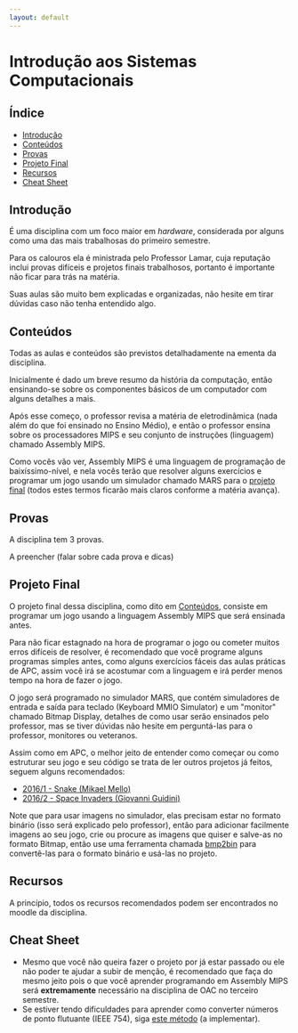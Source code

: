```yaml
---
layout: default
---
```


# Introdução aos Sistemas Computacionais

## Índice

- [Introdução](#introdução)
- [Conteúdos](#conteúdos)
- [Provas](#provas)
- [Projeto Final](#projeto-final)
- [Recursos](#recursos)
- [Cheat Sheet](#cheat-sheet)

## [](#introdução)Introdução

É uma disciplina com um foco maior em _hardware_, considerada por alguns como uma das mais trabalhosas do primeiro semestre.

Para os calouros ela é ministrada pelo Professor Lamar, cuja reputação inclui provas difíceis e projetos finais trabalhosos, portanto é importante não ficar para trás na matéria.

Suas aulas são muito bem explicadas e organizadas, não hesite em tirar dúvidas caso não tenha entendido algo.

## [](#conteúdos)Conteúdos

Todas as aulas e conteúdos são previstos detalhadamente na ementa da disciplina.

Inicialmente é dado um breve resumo da história da computação, então ensinando-se sobre os componentes básicos de um computador com alguns detalhes a mais.

Após esse começo, o professor revisa a matéria de eletrodinâmica (nada além do que foi ensinado no Ensino Médio), e então o professor ensina sobre os processadores MIPS e seu conjunto de instruções (linguagem) chamado Assembly MIPS.

Como vocês vão ver, Assembly MIPS é uma linguagem de programação de baixíssimo-nível, e nela vocês terão que resolver alguns exercícios e programar um jogo usando um simulador chamado MARS para o [projeto final](#projeto-final) (todos estes termos ficarão mais claros conforme a matéria avança).

## [](#provas)Provas

A disciplina tem 3 provas.

A preencher (falar sobre cada prova e dicas)

## [](#projeto-final)Projeto Final

O projeto final dessa disciplina, como dito em [Conteúdos](#conteúdos), consiste em programar um jogo usando a linguagem Assembly MIPS que será ensinada antes.

Para não ficar estagnado na hora de programar o jogo ou cometer muitos erros difíceis de resolver, é recomendado que você programe alguns programas simples antes, como alguns exercícios fáceis das aulas práticas de APC, assim você irá se acostumar com a linguagem e irá perder menos tempo na hora de fazer o jogo.

O jogo será programado no simulador MARS, que contém simuladores de entrada e saída para teclado (Keyboard MMIO Simulator) e um "monitor" chamado Bitmap Display, detalhes de como usar serão ensinados pelo professor, mas se tiver dúvidas não hesite em perguntá-las para o professor, monitores ou veteranos.

Assim como em APC, o melhor jeito de entender como começar ou como estruturar seu jogo e seu código se trata de ler outros projetos já feitos, seguem alguns recomendados:
 * [2016/1 - Snake (Mikael Mello)](https://github.com/MikaelMello/snake-assembly-mips)
 * [2016/2 - Space Invaders (Giovanni Guidini)](https://github.com/Gguidini/SpaceInvaders)

Note que para usar imagens no simulador, elas precisam estar no formato binário (isso será explicado pelo professor), então para adicionar facilmente imagens ao seu jogo, crie ou procure as imagens que quiser e salve-as no formato Bitmap, então use uma ferramenta chamada [bmp2bin](https://github.com/MikaelMello/bmp2bin) para convertê-las para o formato binário e usá-las no projeto.

## [](#recursos)Recursos

A princípio, todos os recursos recomendados podem ser encontrados no moodle da disciplina.

## [](#cheat-sheet)Cheat Sheet

 * Mesmo que você não queira fazer o projeto por já estar passado ou ele não poder te ajudar a subir de menção, é recomendado que faça do mesmo jeito pois o que você aprender programando em Assembly MIPS será **extremamente** necessário na disciplina de OAC no terceiro semestre.
 * Se estiver tendo dificuldades para aprender como converter números de ponto flutuante (IEEE 754), siga [este método](#) (a implementar).
